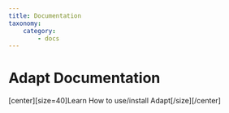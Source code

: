 ```yaml
---
title: Documentation
taxonomy:
    category:
        - docs
---
```


# Adapt Documentation

[center][size=40]Learn How to use/install Adapt[/size][/center]